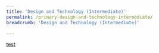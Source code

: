 ```yaml
---
title: 'Design and Technology (Intermediate)'
permalink: /primary-design-and-technology-intermediate/
breadcrumb: 'Design and Technology (Intermediate)'

---
```


[test](/placeholder-primary-design-and-technology-intermediate/)
